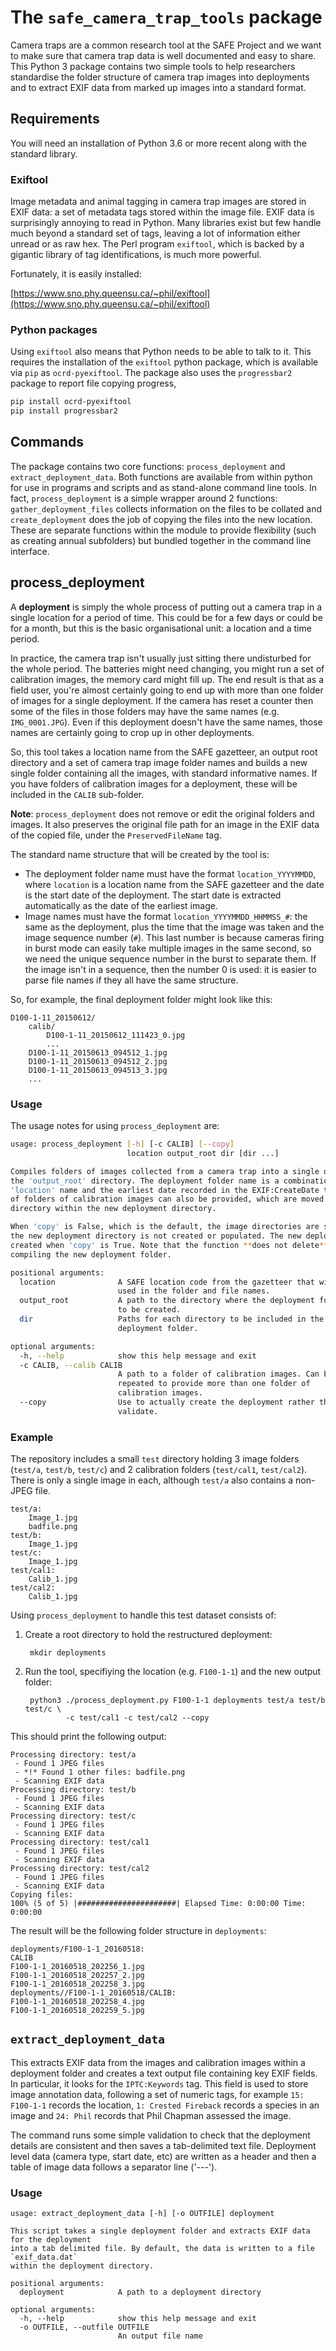 # The `safe_camera_trap_tools` package

Camera traps are a common research tool at the SAFE Project and we want to make sure that camera trap data is well documented and easy to share. This Python 3 package contains two simple tools to help researchers standardise the folder structure of camera trap images into deployments and to extract EXIF data from marked up images into a standard format.

## Requirements

You will need an installation of Python 3.6 or more recent along with the standard library. 

### Exiftool

Image metadata and animal tagging in camera trap images are stored in EXIF data: a set of metadata tags stored within the image file. EXIF data is surprisingly annoying to read in Python. Many libraries exist but few handle much beyond a standard set of tags, leaving a lot of information either unread or as raw hex. The Perl program `exiftool`, which is backed by a gigantic library of tag identifications, is much more powerful. 

Fortunately, it is easily installed:

[https://www.sno.phy.queensu.ca/~phil/exiftool](https://www.sno.phy.queensu.ca/~phil/exiftool)

### Python packages

Using `exiftool` also means that Python needs to be able to talk to it. This requires the installation of the `exiftool` python package, which is available via `pip` as `ocrd-pyexiftool`. The package also uses the `progressbar2` package to report file copying progress,

```bash
pip install ocrd-pyexiftool
pip install progressbar2
```

## Commands

The package contains two core functions: `process_deployment` and `extract_deployment_data`. Both functions are available from within python for use in programs and scripts and as stand-alone command line tools. In fact, `process_deployment` is a simple wrapper around 2 functions: `gather_deployment_files` collects information on the files to be collated and `create_deployment` does the job of copying the files into the new location. These are separate functions within the module to provide flexibility (such as creating annual subfolders) but bundled together in the command line interface.

## process_deployment

A **deployment** is simply the whole process of putting out a camera trap in a single location for a period of time. This could be for a few days or could be for a month, but this is the basic organisational unit: a location and a time period.

In practice, the camera trap isn't usually just sitting there undisturbed for the whole period. The batteries might need changing, you might run a set of calibration images, the memory card might fill up. The end result is that as a field user, you're almost certainly going to end up with more than one folder of images for a single deployment. If the camera has reset a counter then some of the files in those folders may have the same names (e.g. `IMG_0001.JPG`). Even if this deployment doesn't have the same names, those names are certainly going to crop up in other deployments.

So, this tool takes a location name from the SAFE gazetteer, an output root directory and a set of camera trap image folder names and builds a new single folder containing all the images, with standard informative names. If you have folders of calibration images for a deployment, these will be included in the `CALIB` sub-folder.

**Note**: `process_deployment` does not remove or edit the original folders and images. It also preserves the original file path for an image in the EXIF data of the copied file, under the `PreservedFileName` tag. 

The standard name structure that will be created by the tool is:

* The deployment folder name must have the format `location_YYYYMMDD`, where `location` is a location name from the SAFE gazetteer and the date is the start date of the deployment. The start date is extracted automatically as the date of the earliest image.
* Image names must have the format `location_YYYYMMDD_HHMMSS_#`: the same as the deployment, plus the time that the image was taken and the image sequence number (`#`). 
    This last number is because cameras firing in burst mode can easily take multiple images in the same second, so we need the unique sequence number in the burst to separate them. If the image isn't in a sequence, then the number 0 is used: it is easier to parse file names if they all have the same structure.

So, for example, the final deployment folder might look like this:

```
D100-1-11_20150612/
    calib/
        D100-1-11_20150612_111423_0.jpg
        ...
    D100-1-11_20150613_094512_1.jpg    
    D100-1-11_20150613_094512_2.jpg    
    D100-1-11_20150613_094513_3.jpg    
    ...
```

### Usage 

The usage notes for using `process_deployment` are:

```sh
usage: process_deployment [-h] [-c CALIB] [--copy]
                          location output_root dir [dir ...]

Compiles folders of images collected from a camera trap into a single deployment folder in
the 'output_root' directory. The deployment folder name is a combination of the provided
'location' name and the earliest date recorded in the EXIF:CreateDate tags in the images. A set
of folders of calibration images can also be provided, which are moved into a single CALIB
directory within the new deployment directory.

When 'copy' is False, which is the default, the image directories are scanned and validated but
the new deployment directory is not created or populated. The new deployment directory is only
created when 'copy' is True. Note that the function **does not delete** the source files when
compiling the new deployment folder.

positional arguments:
  location              A SAFE location code from the gazetteer that will be
                        used in the folder and file names.
  output_root           A path to the directory where the deployment folder is
                        to be created.
  dir                   Paths for each directory to be included in the
                        deployment folder.

optional arguments:
  -h, --help            show this help message and exit
  -c CALIB, --calib CALIB
                        A path to a folder of calibration images. Can be
                        repeated to provide more than one folder of
                        calibration images.
  --copy                Use to actually create the deployment rather than just
                        validate.
```

### Example

The repository includes a small `test` directory holding 3 image folders (`test/a`, `test/b`, `test/c`) and 2 calibration folders (`test/cal1`, `test/cal2`). There is only a single image in each, although `test/a` also contains a non-JPEG file.

```
test/a:
    Image_1.jpg
    badfile.png
test/b:
    Image_1.jpg
test/c:
    Image_1.jpg
test/cal1:
    Calib_1.jpg
test/cal2:
    Calib_1.jpg
```

Using `process_deployment` to handle this test dataset consists of:

1. Create a root directory to hold the restructured deployment:

        mkdir deployments

2. Run the tool, specifiying the location (e.g. `F100-1-1`) and the new output folder:

        python3 ./process_deployment.py F100-1-1 deployments test/a test/b test/c \
                -c test/cal1 -c test/cal2 --copy

This should print the following output:

```
Processing directory: test/a
 - Found 1 JPEG files
 - *!* Found 1 other files: badfile.png
 - Scanning EXIF data
Processing directory: test/b
 - Found 1 JPEG files
 - Scanning EXIF data
Processing directory: test/c
 - Found 1 JPEG files
 - Scanning EXIF data
Processing directory: test/cal1
 - Found 1 JPEG files
 - Scanning EXIF data
Processing directory: test/cal2
 - Found 1 JPEG files
 - Scanning EXIF data
Copying files:
100% (5 of 5) |######################| Elapsed Time: 0:00:00 Time:  0:00:00
```

The result will be the following folder structure in `deployments`:

```
deployments/F100-1-1_20160518:
CALIB
F100-1-1_20160518_202256_1.jpg
F100-1-1_20160518_202257_2.jpg
F100-1-1_20160518_202258_3.jpg
deployments//F100-1-1_20160518/CALIB:
F100-1-1_20160518_202258_4.jpg
F100-1-1_20160518_202259_5.jpg
```

## `extract_deployment_data`

This extracts EXIF data from the images and calibration images within a deployment folder and creates a text output file containing key EXIF fields. In particular, it looks for the `IPTC:Keywords` tag. This field is used to store image annotation data, following a set of numeric tags, for example `15: F100-1-1` records the location, `1: Crested Fireback` records a species in an image and `24: Phil` records that Phil Chapman assessed the image.

The command runs some simple validation to check that the deployment details are consistent and then saves a tab-delimited text file. Deployment level data (camera type, start date, etc) are written as a header and then a table of image data follows a separator line ('---').

### Usage

```
usage: extract_deployment_data [-h] [-o OUTFILE] deployment

This script takes a single deployment folder and extracts EXIF data for the deployment
into a tab delimited file. By default, the data is written to a file `exif_data.dat` 
within the deployment directory.

positional arguments:
  deployment            A path to a deployment directory

optional arguments:
  -h, --help            show this help message and exit
  -o OUTFILE, --outfile OUTFILE
                        An output file name
```

